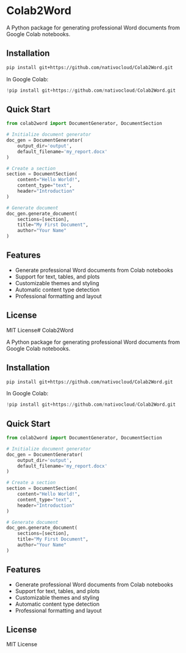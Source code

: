 # Colab2Word

A Python package for generating professional Word documents from Google Colab notebooks.

## Installation

```bash
pip install git+https://github.com/nativocloud/Colab2Word.git
```

In Google Colab:
```python
!pip install git+https://github.com/nativocloud/Colab2Word.git
```

## Quick Start

```python
from colab2word import DocumentGenerator, DocumentSection

# Initialize document generator
doc_gen = DocumentGenerator(
    output_dir='output',
    default_filename='my_report.docx'
)

# Create a section
section = DocumentSection(
    content="Hello World!",
    content_type="text",
    header="Introduction"
)

# Generate document
doc_gen.generate_document(
    sections=[section],
    title="My First Document",
    author="Your Name"
)
```

## Features

- Generate professional Word documents from Colab notebooks
- Support for text, tables, and plots
- Customizable themes and styling
- Automatic content type detection
- Professional formatting and layout

## License

MIT License# Colab2Word

A Python package for generating professional Word documents from Google Colab notebooks.

## Installation

```bash
pip install git+https://github.com/nativocloud/Colab2Word.git
```

In Google Colab:
```python
!pip install git+https://github.com/nativocloud/Colab2Word.git
```

## Quick Start

```python
from colab2word import DocumentGenerator, DocumentSection

# Initialize document generator
doc_gen = DocumentGenerator(
    output_dir='output',
    default_filename='my_report.docx'
)

# Create a section
section = DocumentSection(
    content="Hello World!",
    content_type="text",
    header="Introduction"
)

# Generate document
doc_gen.generate_document(
    sections=[section],
    title="My First Document",
    author="Your Name"
)
```

## Features

- Generate professional Word documents from Colab notebooks
- Support for text, tables, and plots
- Customizable themes and styling
- Automatic content type detection
- Professional formatting and layout

## License

MIT License